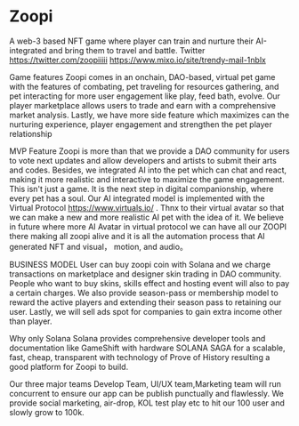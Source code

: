 # Zoopi
A web-3 based NFT game where player can train and nurture their AI-integrated and bring them to travel and battle.
Twitter
https://twitter.com/zoopiiiii
https://www.mixo.io/site/trendy-mail-1nblx

Game features
Zoopi comes in  an onchain, DAO-based, virtual pet game with the features of combating, pet traveling for resources gathering, and pet interacting for more user engagement like play, feed bath, evolve. Our player marketplace allows users to trade and earn with a comprehensive market analysis. Lastly, we have more side feature which maximizes can the nurturing experience, player engagement and strengthen the pet player relationship

MVP Feature
Zoopi is more than that we provide a DAO community for users to vote next updates and allow developers and artists to submit their arts and codes.  Besides, we integrated  AI into the pet which can chat and react, making it more realistic and interactive to maximize the game engagement. This isn't just a game. It is the next step in digital companionship, where every pet has a soul. Our AI integrated model is implemented with the Virtual Protocol https://www.virtuals.io/ . Thnx to their virtual avatar so that we can make a new and more realistic AI pet with the idea of it. We believe in future where more AI Avatar in virtual protocol we can have all our ZOOPI there making all zoopi alive and it is all the automation process that AI generated NFT and visual， motion, and audio。


BUSINESS MODEL
User can buy zoopi coin with Solana and we charge transactions on marketplace  and designer skin trading in DAO community. People who want to buy skins, skills effect and hosting event will also to pay a certain charges. We also provide season-pass or membership model to reward the active players and extending their season pass to retaining our user. Lastly, we will sell ads spot for companies to gain extra income other than player.

Why only Solana
Solana provides comprehensive developer tools and documentation like GameShift with hardware
SOLANA SAGA for a scalable, fast, cheap, transparent with technology of Prove of History resulting a good platform for Zoopi to build.

Our three major teams Develop Team, UI/UX team,Marketing team will run concurrent to ensure our app can be publish punctually and flawlessly. We provide social marketing, air-drop, KOL test play etc to hit our 100 user and slowly grow to 100k.



